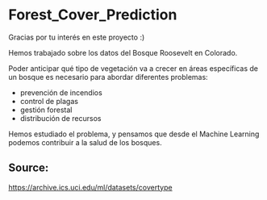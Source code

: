 # Forest_Cover_Prediction

Gracias por tu interés en este proyecto :)

Hemos trabajado sobre los datos del Bosque Roosevelt en Colorado.

Poder anticipar qué tipo de vegetación va a crecer en áreas específicas de un bosque es necesario para abordar diferentes problemas:

- prevención de incendios
- control de plagas
- gestión forestal
- distribución de recursos

Hemos estudiado el problema, y pensamos que desde el Machine Learning podemos contribuir a la salud de los bosques.

## Source:

https://archive.ics.uci.edu/ml/datasets/covertype